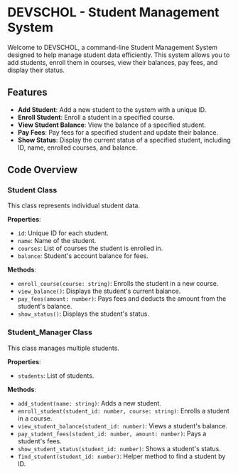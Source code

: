 # DEVSCHOL - Student Management System

Welcome to DEVSCHOL, a command-line Student Management System designed to help manage student data efficiently. This system allows you to add students, enroll them in courses, view their balances, pay fees, and display their status.

## Features

- **Add Student**: Add a new student to the system with a unique ID.
- **Enroll Student**: Enroll a student in a specified course.
- **View Student Balance**: View the balance of a specified student.
- **Pay Fees**: Pay fees for a specified student and update their balance.
- **Show Status**: Display the current status of a specified student, including ID, name, enrolled courses, and balance.

## Code Overview

### Student Class

This class represents individual student data.

**Properties**:

- `id`: Unique ID for each student.
- `name`: Name of the student.
- `courses`: List of courses the student is enrolled in.
- `balance`: Student's account balance for fees.

**Methods**:

- `enroll_course(course: string)`: Enrolls the student in a new course.
- `view_balance()`: Displays the student's current balance.
- `pay_fees(amount: number)`: Pays fees and deducts the amount from the student's balance.
- `show_status()`: Displays the student's status.

### Student_Manager Class

This class manages multiple students.

**Properties**:

- `students`: List of students.

**Methods**:

- `add_student(name: string)`: Adds a new student.
- `enroll_student(student_id: number, course: string)`: Enrolls a student in a course.
- `view_student_balance(student_id: number)`: Views a student's balance.
- `pay_student_fees(student_id: number, amount: number)`: Pays a student's fees.
- `show_student_status(student_id: number)`: Shows a student's status.
- `find_student(student_id: number)`: Helper method to find a student by ID.
